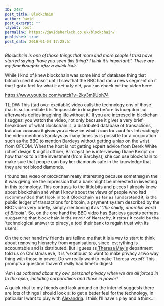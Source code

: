 ```yaml
---
ID: 2487
post_title: Blockchain
author: David
post_excerpt: ""
layout: post
permalink: https://davidsherlock.co.uk/blockchain/
published: true
post_date: 2016-01-04 17:28:57
---
```

<em>Blockchain is one of those things that more and more people I trust have started saying ‘have you seen this thing? I think it’s important!’. These are my first thoughts after a quick look.</em>

While I kind of knew blockchain was some kind of database thing that bitcoin used it wasn’t until I saw that the BBC had ran a news segment on it that I got a feel for what it actually did, you can check out the video here:

https://www.youtube.com/watch?v=2ky3mDUoh74

TL;DW: This (tad over-excitable) video calls the technology ons of those that is so incredible it is ’impossible to imagine before its inception but afterwards defies imagining life without it’. If you are interesed in blockchan I suggest you watch the video, not only because it gives a very brief breakdown of what blockchain is, a distributed database of transactions, but also because it gives you a view on what it can be used for. Interestingly the video mentions Barclays as many times as is possible for a corporation such as the BBC to mention Barcleys without getting a slap on the wrist from OFCOM. When the host is not getting expert advice from Derek White (chief design &amp; digital officer, Barclays) he is interviewing Diane Kempt on how thanks to a little investment (from Barclays), she can use blockchain to make sure that people can buy her diamonds safe in the knowledge that they are not blood diamonds.

I found this video on blockchain really interesting because something in the it was giving me the impression that a bank might be interested in investing in this technology. This contrasts to the little bits and pieces I already knew about blockchain and what I know about the views of people who had recommended that I look in to it. Blockchain, as far as I understand it, is the public ledger of transactions for bitcoin, a payment system described by the BBC video very briefly, simply mentioning it as ‘<em>"the shady, anarchic world of Bitcoin". </em> So, on the one hand the BBC video has Barcleys guests perhaps suggesting that blockchain is the savoir of hierarchy, it states it could be the ‘technological answer to piracy’, a tool their bank to regain trust with its users.

On the other hand my friends are telling me that it is a way to start to think about removing hierarchy from organisations, since  everything is accountable and is distributed. But I guess as<a href="http://www.independent.co.uk/news/uk/politics/theresa-may-wants-to-see-your-internet-history-so-we-thought-it-was-only-fair-to-ask-for-hers-a6785591.html"> Theresa May's</a> department told us on Christmas eve, it is ‘vexatious’ to want to make privacy a two way thing with those in power. Do we really want to make Theresa vexed? This prompts a question I haven’t really had time to digest:

<em> ‘Am I as bothered about my own personal privacy when we are all forced in to the open, including corporations and those in power?</em>

A quick chat to my friends and look around on the internet suggests there are lots of things I should look at to get a better feel for the technology, in paticular I want to play with <a href="http://blocktech.com/">Alexandria</a>. I think I’ll have a play and a think…

&nbsp;